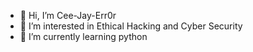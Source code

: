 - 👋 Hi, I’m Cee-Jay-Err0r
- 👀 I’m interested in Ethical Hacking and Cyber Security
- 🌱 I’m currently learning python

<!---
Cee-Jay-Err0r/Cee-Jay-Err0r is a ✨ special ✨ repository because its `README.md` (this file) appears on your GitHub profile.
You can click the Preview link to take a look at your changes.
--->

